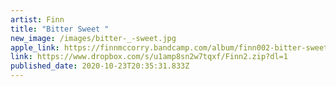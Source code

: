```yaml
---
artist: Finn
title: "Bitter Sweet "
new_image: /images/bitter-_-sweet.jpg
apple_link: https://finnmccorry.bandcamp.com/album/finn002-bitter-sweet-2
link: https://www.dropbox.com/s/u1amp8sn2w7tqxf/Finn2.zip?dl=1
published_date: 2020-10-23T20:35:31.833Z
---
```

